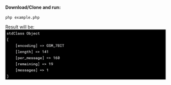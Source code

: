 **Download/Clone and run:**

`php example.php`

Result will be:<br />
![Result Image](example_result.png?raw=true)
